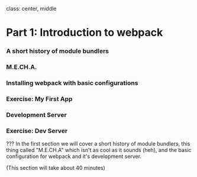 class: center, middle

# Part 1: Introduction to webpack

### A short history of module bundlers
### M.E.CH.A.
### Installing webpack with basic configurations
### Exercise: My First App
### Development Server
### Exercise: Dev Server

???
In the first section we will cover a short history of module bundlers,
this thing called "M.E.CH.A" which isn't as cool as it sounds (heh), and the basic configuration for webpack and it's development server.

(This section will take about 40 minutes)
